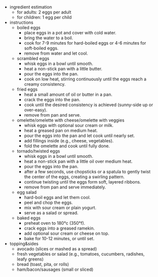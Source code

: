 - ingredient estimation
	- for adults: 2 eggs per adult
	- for children: 1 egg per child
- instructions
	- boiled eggs
		- place eggs in a pot and cover with cold water.
		- bring the water to a boil.
		- cook for 7-9 minutes for hard-boiled eggs or 4-6 minutes for soft-boiled eggs.
		- remove from water and let cool.
	- scrambled eggs
		- whisk eggs in a bowl until smooth.
		- heat a non-stick pan with a little butter.
		- pour the eggs into the pan.
		- cook on low heat, stirring continuously until the eggs reach a creamy consistency.
	- fried eggs
		- heat a small amount of oil or butter in a pan.
		- crack the eggs into the pan.
		- cook until the desired consistency is achieved (sunny-side up or over-easy).
		- remove from pan and serve.
	- omelette/omelette with cheese/omelette with veggies
		- whisk eggs with optional sour cream or milk.
		- heat a greased pan on medium heat.
		- pour the eggs into the pan and let cook until nearly set.
		- add fillings inside (e.g., cheese, vegetables).
		- fold the omelette and cook until fully done.
	- tornado/twisted eggs
		- whisk eggs in a bowl until smooth.
		- heat a non-stick pan with a little oil over medium heat.
		- pour the eggs into the pan.
		- after a few seconds, use chopsticks or a spatula to gently twist the center of the eggs, creating a swirling pattern.
		- continue twisting until the eggs form soft, layered ribbons.
		- remove from pan and serve immediately.
	- egg salad
		- hard-boil eggs and let them cool.
		- peel and chop the eggs.
		- mix with sour cream or plain yogurt.
		- serve as a salad or spread.
	- baked eggs
		- preheat oven to 180°c (350°f).
		- crack eggs into a greased ramekin.
		- add optional sour cream or cheese on top.
		- bake for 10-12 minutes, or until set.
- topping&sides
	- avocado (slices or mashed as a spread)
	- fresh vegetables or salad (e.g., tomatoes, cucumbers, radishes, leafy greens)
	- bread (toast, pita, or rolls)
	- ham/bacon/sausages (small or sliced)